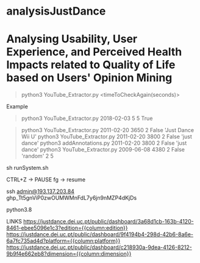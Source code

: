 # analysisJustDance

# Analysing Usability, User Experience, and Perceived Health Impacts related to Quality of Life based on Users' Opinion Mining


> python3 YouTube_Extractor.py <Begin Date: YYYY-MM-DD> <Number of jump days> <timeToCheckAgain(seconds)> <check new comments> <search Game>

Example
> python3 YouTube_Extractor.py 2018-02-03 5 5 True

> python3 YouTube_Extractor.py 2011-02-20 3650 2 False 'Just Dance Wii U' 
> python3 YouTube_Extractor.py 2011-02-20 3800 2 False 'just dance' 
python3 addAnnotations.py 2011-02-20 3800 2 False 'just dance' 
> python3 YouTube_Extractor.py 2009-06-08 4380 2 False 'random' 2 5


sh runSystem.sh

CTRL+Z -> PAUSE
fg -> resume

ssh admin@193.137.203.84
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

python3.8


LINKS
https://justdance.dei.uc.pt/public/dashboard/3a68d1cb-163b-4120-8461-ebee5096e1c3?edition={{column:edition}}
https://justdance.dei.uc.pt/public/dashboard/9f4194b4-298d-42b6-8a6e-6a7fc735ad4d?platform={{column:platform}}
https://justdance.dei.uc.pt/public/dashboard/c218930a-9dea-4126-8212-9b9f4e662eb8?dimension={{column:dimension}}
